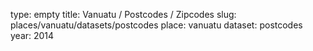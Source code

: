 type: empty
title: Vanuatu / Postcodes / Zipcodes
slug: places/vanuatu/datasets/postcodes
place: vanuatu
dataset: postcodes
year: 2014
